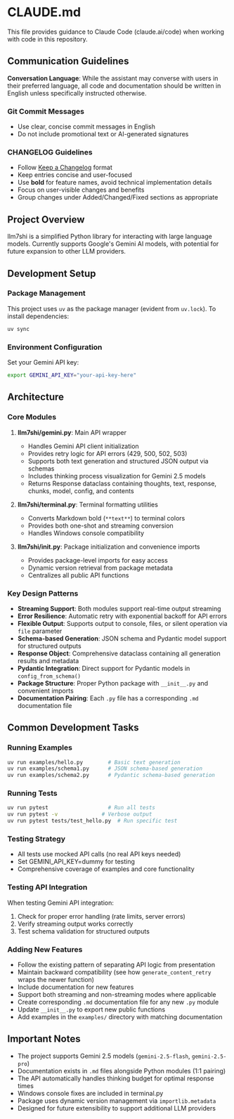 # CLAUDE.md

This file provides guidance to Claude Code (claude.ai/code) when working with code in this repository.

## Communication Guidelines

**Conversation Language**: While the assistant may converse with users in their preferred language, all code and documentation should be written in English unless specifically instructed otherwise.

### Git Commit Messages
- Use clear, concise commit messages in English
- Do not include promotional text or AI-generated signatures

### CHANGELOG Guidelines
- Follow [Keep a Changelog](https://keepachangelog.com/en/1.0.0/) format
- Keep entries concise and user-focused
- Use **bold** for feature names, avoid technical implementation details
- Focus on user-visible changes and benefits
- Group changes under Added/Changed/Fixed sections as appropriate

## Project Overview

llm7shi is a simplified Python library for interacting with large language models. Currently supports Google's Gemini AI models, with potential for future expansion to other LLM providers.

## Development Setup

### Package Management
This project uses `uv` as the package manager (evident from `uv.lock`). To install dependencies:
```bash
uv sync
```

### Environment Configuration
Set your Gemini API key:
```bash
export GEMINI_API_KEY="your-api-key-here"
```

## Architecture

### Core Modules

1. **llm7shi/gemini.py**: Main API wrapper
   - Handles Gemini API client initialization
   - Provides retry logic for API errors (429, 500, 502, 503)
   - Supports both text generation and structured JSON output via schemas
   - Includes thinking process visualization for Gemini 2.5 models
   - Returns Response dataclass containing thoughts, text, response, chunks, model, config, and contents

2. **llm7shi/terminal.py**: Terminal formatting utilities
   - Converts Markdown bold (`**text**`) to terminal colors
   - Provides both one-shot and streaming conversion
   - Handles Windows console compatibility

3. **llm7shi/__init__.py**: Package initialization and convenience imports
   - Provides package-level imports for easy access
   - Dynamic version retrieval from package metadata
   - Centralizes all public API functions

### Key Design Patterns

- **Streaming Support**: Both modules support real-time output streaming
- **Error Resilience**: Automatic retry with exponential backoff for API errors
- **Flexible Output**: Supports output to console, files, or silent operation via `file` parameter
- **Schema-based Generation**: JSON schema and Pydantic model support for structured outputs
- **Response Object**: Comprehensive dataclass containing all generation results and metadata
- **Pydantic Integration**: Direct support for Pydantic models in `config_from_schema()`
- **Package Structure**: Proper Python package with `__init__.py` and convenient imports
- **Documentation Pairing**: Each `.py` file has a corresponding `.md` documentation file

## Common Development Tasks

### Running Examples
```bash
uv run examples/hello.py        # Basic text generation
uv run examples/schema1.py      # JSON schema-based generation
uv run examples/schema2.py      # Pydantic schema-based generation
```

### Running Tests
```bash
uv run pytest                   # Run all tests
uv run pytest -v              # Verbose output
uv run pytest tests/test_hello.py  # Run specific test
```

### Testing Strategy
- All tests use mocked API calls (no real API keys needed)
- Set GEMINI_API_KEY=dummy for testing
- Comprehensive coverage of examples and core functionality

### Testing API Integration
When testing Gemini API integration:
1. Check for proper error handling (rate limits, server errors)
2. Verify streaming output works correctly
3. Test schema validation for structured outputs

### Adding New Features
- Follow the existing pattern of separating API logic from presentation
- Maintain backward compatibility (see how `generate_content_retry` wraps the newer function)
- Include documentation for new features
- Support both streaming and non-streaming modes where applicable
- Create corresponding `.md` documentation file for any new `.py` module
- Update `__init__.py` to export new public functions
- Add examples in the `examples/` directory with matching documentation

## Important Notes

- The project supports Gemini 2.5 models (`gemini-2.5-flash`, `gemini-2.5-pro`)
- Documentation exists in `.md` files alongside Python modules (1:1 pairing)
- The API automatically handles thinking budget for optimal response times
- Windows console fixes are included in terminal.py
- Package uses dynamic version management via `importlib.metadata`
- Designed for future extensibility to support additional LLM providers
